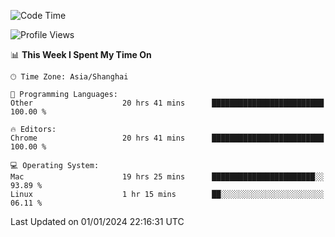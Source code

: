 <!--START_SECTION:waka-->
![Code Time](http://img.shields.io/badge/Code%20Time-1%2C730%20hrs%2049%20mins-blue)

![Profile Views](http://img.shields.io/badge/Profile%20Views-0-blue)

📊 **This Week I Spent My Time On** 

```text
🕑︎ Time Zone: Asia/Shanghai

💬 Programming Languages: 
Other                    20 hrs 41 mins      █████████████████████████   100.00 % 

🔥 Editors: 
Chrome                   20 hrs 41 mins      █████████████████████████   100.00 % 

💻 Operating System: 
Mac                      19 hrs 25 mins      ███████████████████████░░   93.89 % 
Linux                    1 hr 15 mins        ██░░░░░░░░░░░░░░░░░░░░░░░   06.11 % 
```


 Last Updated on 01/01/2024 22:16:31 UTC
<!--END_SECTION:waka-->